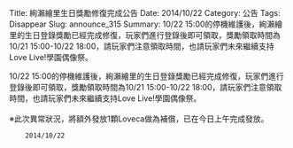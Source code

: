 Title: 絢瀨繪里生日獎勵修復完成公告
Date: 2014/10/22
Category: 公告
Tags: Disappear
Slug: announce_315
Summary: 10/22 15:00的停機維護後，絢瀨繪里的生日登錄獎勵已經完成修復，玩家們進行登錄後即可領取，獎勵領取時間為10/21 15:00-10/22 18:00，請玩家們注意領取時間，也請玩家們未來繼續支持Love Live!學園偶像祭。

<div class="content_news">
<div class="note">
<p> 10/22 15:00的停機維護後，絢瀨繪里的生日登錄獎勵已經完成修復，玩家們進行登錄後即可領取，獎勵領取時間為10/21 15:00-10/22 18:00，請玩家們注意領取時間，也請玩家們未來繼續支持Love Live!學園偶像祭。
<br />
<br />
※此次異常狀況，將額外發放1顆Loveca做為補償，已在今日上午完成發放。
<br />

		2014/10/22
		         
</p></div>
</div>
